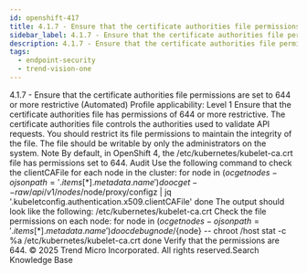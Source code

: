 ```yaml
---
id: openshift-417
title: 4.1.7 - Ensure that the certificate authorities file permissions are set to 644 or more restrictive (Automated)
sidebar_label: 4.1.7 - Ensure that the certificate authorities file permissions are set to 644 or more restrictive (Automated)
description: 4.1.7 - Ensure that the certificate authorities file permissions are set to 644 or more restrictive (Automated)
tags:
  - endpoint-security
  - trend-vision-one
---
```


 4.1.7 - Ensure that the certificate authorities file permissions are set to 644 or more restrictive (Automated) Profile applicability: Level 1 Ensure that the certificate authorities file has permissions of 644 or more restrictive. The certificate authorities file controls the authorities used to validate API requests. You should restrict its file permissions to maintain the integrity of the file. The file should be writable by only the administrators on the system. Note By default, in OpenShift 4, the /etc/kubernetes/kubelet-ca.crt file has permissions set to 644. Audit Use the following command to check the clientCAFile for each node in the cluster: for node in $(oc get nodes -ojsonpath='{.items[*].metadata.name}') do oc get --raw /api/v1/nodes/$node/proxy/configz | jq '.kubeletconfig.authentication.x509.clientCAFile' done The output should look like the following: /etc/kubernetes/kubelet-ca.crt Check the file permissions on each node: for node in $(oc get nodes -o jsonpath='{.items[*].metadata.name}') do oc debug node/${node} -- chroot /host stat -c %a /etc/kubernetes/kubelet-ca.crt done Verify that the permissions are 644. © 2025 Trend Micro Incorporated. All rights reserved.Search Knowledge Base